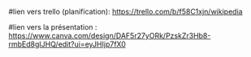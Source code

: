 #lien vers trello (planification): https://trello.com/b/f58C1xjn/wikipedia

#lien vers la présentation : https://www.canva.com/design/DAF5r27yORk/PzskZr3Hb8-rmbEd8gIJHQ/edit?ui=eyJHIjp7fX0
